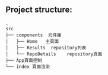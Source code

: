 ## Project structure:
```
.
src
├── components  元件庫
│   ├── Home   主頁面
│   ├── Results  repository列表
│   └── RepoDetails    repository頁面
├── App頁面控制
└── index 頁面渲染

```
